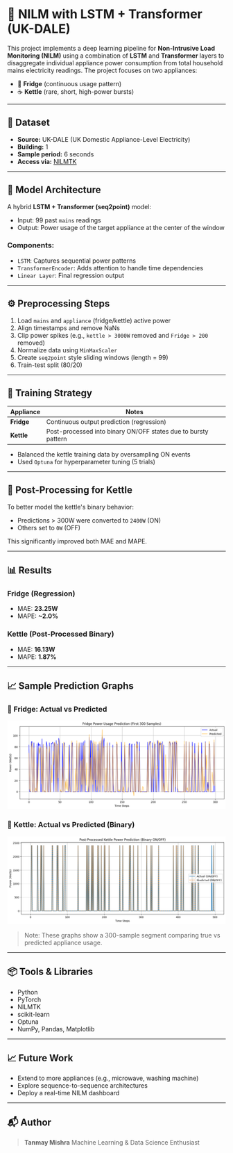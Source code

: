 # 🔌 NILM with LSTM + Transformer (UK-DALE)

This project implements a deep learning pipeline for **Non-Intrusive Load Monitoring (NILM)** using a combination of **LSTM** and **Transformer** layers to disaggregate individual appliance power consumption from total household mains electricity readings. The project focuses on two appliances:

* 🧊 **Fridge** (continuous usage pattern)
* ☕ **Kettle** (rare, short, high-power bursts)

---

## 📂 Dataset

* **Source:** UK-DALE (UK Domestic Appliance-Level Electricity)
* **Building:** 1
* **Sample period:** 6 seconds
* **Access via:** [NILMTK](https://nilmtk.github.io/)

---

## 🔧 Model Architecture

A hybrid **LSTM + Transformer (seq2point)** model:

* Input: 99 past `mains` readings
* Output: Power usage of the target appliance at the center of the window

### Components:

* `LSTM`: Captures sequential power patterns
* `TransformerEncoder`: Adds attention to handle time dependencies
* `Linear Layer`: Final regression output

---

## ⚙️ Preprocessing Steps

1. Load `mains` and `appliance` (fridge/kettle) active power
2. Align timestamps and remove NaNs
3. Clip power spikes (e.g., `kettle > 3000W` removed and `Fridge > 200` removed)
4. Normalize data using `MinMaxScaler`
5. Create `seq2point` style sliding windows (length = 99)
6. Train-test split (80/20)

---

## 🧪 Training Strategy

| Appliance  | Notes                                                          |
| ---------- | -------------------------------------------------------------- |
| **Fridge** | Continuous output prediction (regression)                      |
| **Kettle** | Post-processed into binary ON/OFF states due to bursty pattern |

* Balanced the kettle training data by oversampling ON events
* Used `Optuna` for hyperparameter tuning (5 trials)

---

## 🧠 Post-Processing for Kettle

To better model the kettle's binary behavior:

* Predictions > 300W were converted to `2400W` (ON)
* Others set to `0W` (OFF)

This significantly improved both MAE and MAPE.

---

## 📊 Results

### Fridge (Regression)

* MAE: **23.25W**
* MAPE: **\~2.0%**

### Kettle (Post-Processed Binary)

* MAE: **16.13W**
* MAPE: **1.87%**

---

## 📈 Sample Prediction Graphs

### 🔹 Fridge: Actual vs Predicted

![Fridge Prediction Graph](fridge_actual_vs_pred.png)

### 🔹 Kettle: Actual vs Predicted (Binary)

![Kettle Prediction Graph](kettle_actual_vs_pred_binary.png)

> Note: These graphs show a 300-sample segment comparing true vs predicted appliance usage.

---

## 📦 Tools & Libraries

* Python
* PyTorch
* NILMTK
* scikit-learn
* Optuna
* NumPy, Pandas, Matplotlib

---

## 📈 Future Work

* Extend to more appliances (e.g., microwave, washing machine)
* Explore sequence-to-sequence architectures
* Deploy a real-time NILM dashboard

---

## 📬 Author

> **Tanmay Mishra**
> Machine Learning & Data Science Enthusiast
